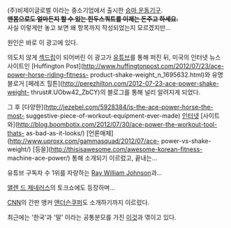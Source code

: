 (주)비제이글로벌 이라는 중소기업에서 출시한 [승마 운동기구](%EC%8A%B9%EB%A7%88%20%EB%A8%B8%EC%8B%A0.md).  
**<del>맨몸으로도 얼마든지 할 수 있는 힌두스쿼트를 이제는 돈주고 하세요.</del>**  
사실 이렇게만 놓고 보면 왜 항목까지 작성되었는지 모르겠지만...

  

원인은 바로 이 광고에 있다.

  

의도치 않게 [섹드립](%EC%84%B9%EB%93%9C%EB%A6%BD.md)이 되어버린 이 광고가
[유튜브](%EC%9C%A0%ED%8A%9C%EB%B8%8C.md)를 통해 퍼진 뒤, 미국의 인터넷 뉴스 사이트인 [Huffington
Post](http://www.huffingtonpost.com/2012/07/23/ace-power-horse-riding-fitness-
product-shake-weight_n_1695632.html)와 유명 블로거 [페레즈
힐튼](http://perezhilton.com/2012-07-23-ace-power-shake-weight-
thrust#.UObw42_ZbCY)의 블로그를 통해 널리 알려지게 되었다.

  

그 후 [다양한](http://jezebel.com/5928384/is-the-ace-power-horse-the-most-
suggestive-piece-of-workout-equipment-ever-made)
[인터넷](http://news.menshealth.com/funny-exercise-equipment/2012/08/03/)
[사이트와](http://blog.boombotix.com/2012/07/30/ace-power-the-workout-tool-thats-
as-bad-as-it-looks/) [언론매체](http://www.uproxx.com/gammasquad/2012/07/ace-
power-vs-shake-weight/) [등을](http://thisisawesome.com/awesome-korean-fitness-
machine-ace-power/) 통해 소개되기 이르렀고, 끝내는...

  
  
  

  

유튜브 구독자 수 1위를 자랑하는 [Ray William Johnson](Ray%20William%20Johnson.md)과...

  

  

[앨렌 드 제네러스](%EC%95%A8%EB%A0%8C%20%EB%93%9C%20%EC%A0%9C%EB%84%A4%EB%9F%AC%EC%8A%A4.md)의 토크쇼에도 등장하며...

  
  

  

[CNN](CNN.md)의 간판 앵커 [앤더슨쿠퍼](%EC%95%A4%EB%8D%94%EC%8A%A8%20%EC%BF%A0%ED%8D%BC.md)도 소개하기까지 이르렀다.

  

최근에는 '한국'과 '말' 이라는 공통분모를 가진
[이것](%EA%B0%95%EB%82%A8%EC%8A%A4%ED%83%80%EC%9D%BC.md)과 엮이고 있다.

